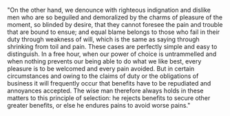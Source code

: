 "On the other hand, we denounce with righteous indignation and dislike men who are so beguiled and demoralized by the charms of
 pleasure of the moment, so blinded by desire, that they cannot foresee the pain and trouble that are bound to ensue; and equal blame
  belongs to those who fail in their duty through weakness of will, which is the same as saying through shrinking from toil and pain.
   These cases are perfectly simple and easy to distinguish. In a free hour, when our power of choice is untrammelled and when nothing
    prevents our being able to do what we like best, every pleasure is to be welcomed and every pain avoided. But in certain
     circumstances and owing to the claims of duty or the obligations of business it will frequently occur that benefits have to be
      repudiated and annoyances accepted. The wise man therefore always holds in these matters to this principle of selection: he
      rejects benefits to secure other greater benefits, or else he endures pains to avoid worse pains."